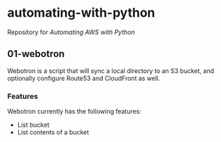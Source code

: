 # automating-with-python
Repository for *Automating AWS with Python*

## 01-webotron

Webotron is a script that will sync a local directory to an S3 bucket,
and optionally configure Route53 and CloudFront as well.

### Features

Webotron currently has the following features:

- List bucket
- List contents of a bucket

